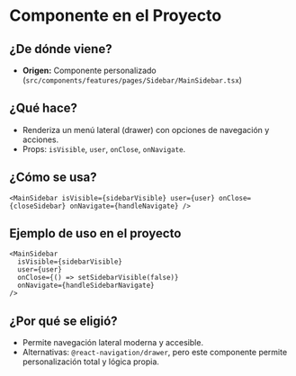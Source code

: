# Componente <Sidebar> en el Proyecto

## ¿De dónde viene?
- **Origen:** Componente personalizado (`src/components/features/pages/Sidebar/MainSidebar.tsx`)

## ¿Qué hace?
- Renderiza un menú lateral (drawer) con opciones de navegación y acciones.
- Props: `isVisible`, `user`, `onClose`, `onNavigate`.

## ¿Cómo se usa?
```tsx
<MainSidebar isVisible={sidebarVisible} user={user} onClose={closeSidebar} onNavigate={handleNavigate} />
```

## Ejemplo de uso en el proyecto
```tsx
<MainSidebar
  isVisible={sidebarVisible}
  user={user}
  onClose={() => setSidebarVisible(false)}
  onNavigate={handleSidebarNavigate}
/>
```

## ¿Por qué se eligió?
- Permite navegación lateral moderna y accesible.
- Alternativas: `@react-navigation/drawer`, pero este componente permite personalización total y lógica propia. 